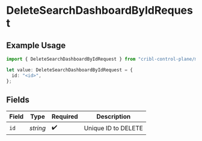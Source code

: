 # DeleteSearchDashboardByIdRequest

## Example Usage

```typescript
import { DeleteSearchDashboardByIdRequest } from "cribl-control-plane/models/operations";

let value: DeleteSearchDashboardByIdRequest = {
  id: "<id>",
};
```

## Fields

| Field               | Type                | Required            | Description         |
| ------------------- | ------------------- | ------------------- | ------------------- |
| `id`                | *string*            | :heavy_check_mark:  | Unique ID to DELETE |